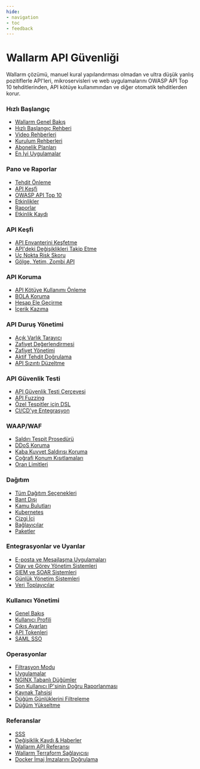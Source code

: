 ```yaml
---
hide:
- navigation
- toc
- feedback
---
```


# Wallarm API Güvenliği

Wallarm çözümü, manuel kural yapılandırması olmadan ve ultra düşük yanlış pozitiflerle API'leri, mikroservisleri ve web uygulamalarını OWASP API Top 10 tehditlerinden, API kötüye kullanımından ve diğer otomatik tehditlerden korur.

<div class="navigation">
<div class="navigation-card">
    <h3 class="icon-homepage quick-start-title">Hızlı Başlangıç</h3>
    <p><ul>
    <li><a href="./about-wallarm/overview/">Wallarm Genel Bakış</a></li>
    <li><a href="./quickstart/">Hızlı Başlangıç Rehberi</a></li>
    <li><a href="./demo-videos/overview/">Video Rehberleri</a></li>
    <li><a href="./installation/supported-deployment-options/">Kurulum Rehberleri</a></li>
    <li><a href="./about-wallarm/subscription-plans/">Abonelik Planları</a></li>
    <li><a href="./quickstart/attack-prevention-best-practices/">En İyi Uygulamalar</a></li>
    </ul></p>
</div>

<div class="navigation-card">
    <h3 class="icon-homepage dashboard-title">Pano ve Raporlar</h3>
    <p><ul>
    <li><a href="./user-guides/dashboards/threat-prevention/">Tehdit Önleme</a></li>
    <li><a href="./user-guides/dashboards/api-discovery/">API Keşfi</a></li>
    <li><a href="./user-guides/dashboards/owasp-api-top-ten/">OWASP API Top 10</a></li>
    <li><a href="./user-guides/search-and-filters/use-search/">Etkinlikler</a></li>
    <li><a href="./user-guides/search-and-filters/custom-report/">Raporlar</a></li>
    <li><a href="./user-guides/settings/audit-log/">Etkinlik Kaydı</a></li>
    </ul></p>
</div>

<div class="navigation-card">
    <h3 class="icon-homepage api-discovery-title">API Keşfi</h3>
    <p><ul>
    <li><a href="./about-wallarm/api-discovery/">API Envanterini Keşfetme</a></li>
    <li><a href="./about-wallarm/api-discovery/#apideki-degisiklikleri-izleme">API'deki Değişiklikleri Takip Etme</a></li>
    <li><a href="./about-wallarm/api-discovery/#uc-nokta-risk-skoru">Uç Nokta Risk Skoru</a></li>
    <li><a href="./about-wallarm/api-discovery/#golge-yetim-ve-zombi-apiler">Gölge, Yetim, Zombi API</a></li>
    </ul></p>
</div>

<div class="navigation-card">
    <h3 class="icon-homepage api-threat-prevent">API Koruma</h3>
    <p><ul>
    <li><a href="./about-wallarm/api-abuse-prevention/">API Kötüye Kullanımı Önleme</a></li>
    <li><a href="./admin-en/configuration-guides/protecting-against-bola/">BOLA Koruma</a></li>
    <li><a href="./attacks-vulns-list/#api-abuse-account-takeover">Hesap Ele Geçirme</a></li>
    <li><a href="./attacks-vulns-list/#api-abuse-scraping">İçerik Kazıma</a></li>
    </ul></p>
</div>

<div class="navigation-card">
    <h3 class="icon-homepage vuln-title">API Duruş Yönetimi</h3>
    <p><ul>
    <li><a href="./user-guides/scanner/">Açık Varlık Tarayıcı</a></li>
    <li><a href="./about-wallarm/detecting-vulnerabilities/">Zafiyet Değerlendirmesi</a></li>
    <li><a href="./user-guides/vulnerabilities/">Zafiyet Yönetimi</a></li>
    <li><a href="./vulnerability-detection/active-threat-verification/overview/">Aktif Tehdit Doğrulama</a></li>
    <li><a href="./about-wallarm/api-leaks/">API Sızıntı Düzeltme</a></li>
    </ul></p>
</div>

<div class="navigation-card">
    <h3 class="icon-homepage api-security-testing">API Güvenlik Testi</h3>
    <p><ul>
    <li><a href="./fast/">API Güvenlik Testi Çerçevesi</a></li>
    <li><a href="./fast/operations/test-policy/fuzzer-intro/">API Fuzzing</a></li>
    <li><a href="./fast/dsl/intro/">Özel Tespitler için DSL</a></li>
    <li><a href="./fast/poc/integration-overview/">CI/CD'ye Entegrasyon</a></li>
    </ul></p>
</div>

<div class="navigation-card">
    <h3 class="icon-homepage waap-waf-title">WAAP/WAF</h3>
    <p><ul>
    <li><a href="./about-wallarm/protecting-against-attacks/">Saldırı Tespit Prosedürü</a></li>
    <li><a href="./admin-en/configuration-guides/protecting-against-ddos/">DDoS Koruma</a></li>
    <li><a href="./admin-en/configuration-guides/protecting-against-bruteforce/">Kaba Kuvvet Saldırısı Koruma</a></li>
    <li><a href="./user-guides/ip-lists/overview/">Coğrafi Konum Kısıtlamaları</a></li>
    <li><a href="./user-guides/rules/rate-limiting/">Oran Limitleri</a></li>
    </ul></p>
</div>

<div class="navigation-card">
    <h3 class="icon-homepage deployment-title">Dağıtım</h3>
    <p><ul>
    <li><a href="./installation/supported-deployment-options/">Tüm Dağıtım Seçenekleri</a></li>
    <li><a href="./installation/oob/overview/">Bant Dışı</a></li>
    <li><a href="./installation/supported-deployment-options/#public-clouds">Kamu Bulutları</a></li>
    <li><a href="./installation/supported-deployment-options/#kubernetes">Kubernetes</a></li>
    <li><a href="./installation/inline/overview/">Çizgi İçi</a></li>
    <li><a href="./installation/connectors/overview/">Bağlayıcılar</a></li>
    <li><a href="./installation/supported-deployment-options/#packages">Paketler</a></li>
    </ul></p>
</div>

<div class="navigation-card">
    <h3 class="icon-homepage integration-title">Entegrasyonlar ve Uyarılar</h3>
    <p><ul>
    <li><a href="./user-guides/settings/integrations/integrations-intro/#email-and-messengers">E-posta ve Mesajlaşma Uygulamaları</a></li>
    <li><a href="./user-guides/settings/integrations/integrations-intro/#incident-and-task-management-systems">Olay ve Görev Yönetim Sistemleri</a></li>
    <li><a href="./user-guides/settings/integrations/integrations-intro/#siem-and-soar-systems">SIEM ve SOAR Sistemleri</a></li>
    <li><a href="./user-guides/settings/integrations/integrations-intro/#log-management-systems">Günlük Yönetim Sistemleri</a></li>
    <li><a href="./user-guides/settings/integrations/integrations-intro/#data-collectors">Veri Toplayıcılar</a></li>
    </ul></p>
</div>

<div class="navigation-card">
    <h3 class="icon-homepage user-management-title">Kullanıcı Yönetimi</h3>
    <p><ul>
    <li><a href="./user-guides/settings/users/">Genel Bakış</a></li>
    <li><a href="./user-guides/settings/account/">Kullanıcı Profili</a></li>
    <li><a href="./user-guides/settings/general/">Çıkış Ayarları</a></li>
    <li><a href="./user-guides/settings/api-tokens/">API Tokenleri</a></li>
    <li><a href="./admin-en/configuration-guides/sso/intro/">SAML SSO</a></li>
    </ul></p>
</div>

<div class="navigation-card">
    <h3 class="icon-homepage operations-title">Operasyonlar</h3>
    <p><ul>
    <li><a href="./admin-en/configure-wallarm-mode/">Filtrasyon Modu</a></li>
    <li><a href="./user-guides/settings/applications/">Uygulamalar</a></li>
    <li><a href="./admin-en/configure-parameters-en/">NGINX Tabanlı Düğümler</a></li>
    <li><a href="./admin-en/using-proxy-or-balancer-en/">Son Kullanıcı IP'sinin Doğru Raporlanması</a></li>
    <li><a href="./admin-en/configuration-guides/allocate-resources-for-node/">Kaynak Tahsisi</a></li>
    <li><a href="./admin-en/configure-logging/">Düğüm Günlüklerini Filtreleme</a></li>
    <li><a href="./updating-migrating/what-is-new/">Düğüm Yükseltme</a></li>
    </ul></p>
</div>

<div class="navigation-card">
    <h3 class="icon-homepage references-title">Referanslar</h3>
    <p><ul>
    <li><a href="./faq/ingress-installation/">SSS</a></li>
    <li><a href="./news/">Değişiklik Kaydı & Haberler</a></li>
    <li><a href="./api/overview/">Wallarm API Referansı</a></li>
    <li><a href="./admin-en/managing/terraform-provider/">Wallarm Terraform Sağlayıcısı</a></li>
    <li><a href="./integrations-devsecops/verify-docker-image-signature/">Docker İmaj İmzalarını Doğrulama</a></li>
    </ul></p>
</div>

</div>
